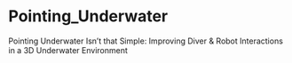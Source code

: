 # Pointing_Underwater
Pointing Underwater Isn’t that Simple: Improving Diver &amp; Robot Interactions in a 3D Underwater Environment
